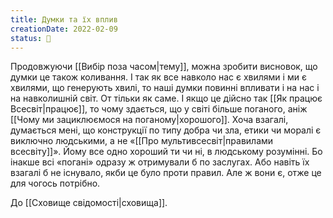 ```yaml
---
title: Думки та їх вплив
creationDate: 2022-02-09
status: 🌱
---
```

Продовжуючи [[Вибір поза часом|тему]], можна зробити висновок, що думки це також коливання. І так як все навколо нас є хвилями і ми є хвилями, що генерують хвилі, то наші думки повинні впливати і на нас і на навколишній світ. От тільки як саме. І якщо це дійсно так [[Як працює Всесвіт|працює]], то чому здається, що у світі більше поганого, аніж [[Чому ми зациклюємося на поганому|хорошого]]. Хоча взагалі, думається мені, що конструкції по типу добра чи зла, етики чи моралі є виключно людськими, а не «[[Про мультивсесвіт|правилами всесвіту]]». Йому все одно хороший ти чи ні, в людському розумінні. Бо інакше всі «погані» одразу ж отримували б по заслугах. Або навіть їх взагалі б не існувало, якби це було проти правил. Але ж вони є, отже це для чогось потрібно.

До [[Сховище свідомості|сховища]].
